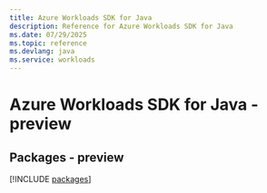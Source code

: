 ```yaml
---
title: Azure Workloads SDK for Java
description: Reference for Azure Workloads SDK for Java
ms.date: 07/29/2025
ms.topic: reference
ms.devlang: java
ms.service: workloads
---
```

# Azure Workloads SDK for Java - preview
## Packages - preview
[!INCLUDE [packages](workloads-index.md)]